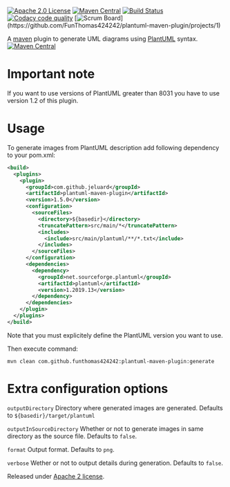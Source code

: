 [![Apache 2.0 License](https://img.shields.io/badge/License-Apache%202.0-blue)](https://www.apache.org/licenses/LICENSE-2.0)
[![Maven Central](https://maven-badges.herokuapp.com/maven-central/com.github.funthomas424242/plantuml-maven-plugin/badge.svg?style=flat)](https://maven-badges.herokuapp.com/maven-central/com.github.funthomas424242/plantuml-maven-plugin)
[![Build Status](https://travis-ci.org/FunThomas424242/plantuml-maven-plugin.svg?branch=master)](https://travis-ci.org/FunThomas424242/plantuml-maven-plugin)
[![Codacy code quality](https://api.codacy.com/project/badge/Grade/88bf76546176437ea389629a2087d1b5)](https://www.codacy.com/app/FunThomas424242/plantuml-maven-plugin?utm_source=github.com&utm_medium=referral&utm_content=FunThomas424242/plantuml-maven-plugin&utm_campaign=Badge_Grade)
[![Scrum Board](http://images.webestools.com/buttons.php?frm=2&btn_type=11&txt=Scrum%20Board&scaledwidth="15%")](https://github.com/FunThomas424242/plantuml-maven-plugin/projects/1)

A [maven](http://maven.apache.org/) plugin to generate UML diagrams using [PlantUML](http://plantuml.sourceforge.net/) syntax.
[![Maven Central](https://maven-badges.herokuapp.com/maven-central/com.github.funthomas424242/plantuml-maven-plugin/badge.svg?style=flat)](https://maven-badges.herokuapp.com/maven-central/com.github.funthomas424242/plantuml-maven-plugin)


# Important note

If you want to use versions of PlantUML greater than 8031 you have to use version 1.2 of this plugin.

# Usage

To generate images from PlantUML description add following dependency to your pom.xml:

```xml
<build>
  <plugins>
    <plugin>
      <groupId>com.github.jeluard</groupId>
      <artifactId>plantuml-maven-plugin</artifactId>
      <version>1.5.0</version>
      <configuration>
        <sourceFiles>
          <directory>${basedir}</directory>
          <truncatePattern>src/main/*</truncatePattern>
          <includes>
            <include>src/main/plantuml/**/*.txt</include>
          </includes>
        </sourceFiles>
      </configuration>
      <dependencies>
        <dependency>
          <groupId>net.sourceforge.plantuml</groupId>
          <artifactId>plantuml</artifactId>
          <version>1.2019.13</version>
        </dependency>
      </dependencies>
    </plugin>
  </plugins>
</build>
```

Note that you must explicitely define the PlantUML version you want to use.

Then execute command:

```
mvn clean com.github.funthomas424242:plantuml-maven-plugin:generate
```

# Extra configuration options

`outputDirectory` Directory where generated images are generated. Defaults to `${basedir}/target/plantuml`

`outputInSourceDirectory` Whether or not to generate images in same directory as the source file. Defaults to `false`.

`format` Output format. Defaults to `png`.

`verbose` Wether or not to output details during generation. Defaults to `false`.


Released under [Apache 2 license](http://www.apache.org/licenses/LICENSE-2.0.html).
